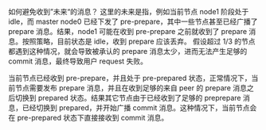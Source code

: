 如何避免收到”未来“的消息？
这里的未来是指，例如当前节点 node1 阶段处于 idle，而 master node0 已经下发了 pre-prepare，其中一些节点甚至已经广播了 prepare 消息。结果，node1 可能在收到 pre-prepare 之前就收到了 prepare 消息。按照策略，目前状态是 idle，收到 prepare 应该丢弃。
假设超过 1/3 的节点都遇到这种情况，就会导致被承认的 prepare 消息太少，进而无法产生足够的 commit 消息，最终导致用户 request 失败。

当前节点已经收到 pre-prepare，并且处于 pre-prepared 状态，正常情况下，当前节点需要发布 prepare 消息，并且在收到足够的来自 peer 的 prepare 消息之后切换到 prepared 状态。结果其它节点由于已经收到了足够的 preprepare 消息，已经切换到 prepared，并开始广播 commit 消息。这种情况下，当前节点会在 pre-prepared 状态下直接接收到 commit 消息。